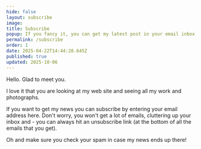 ```yaml
---
hide: false
layout: subscribe
image:
title: Subscribe
popup: If you fancy it, you can get my latest post in your email inbox.
permalink: /subscribe
order: 1
date: 2025-04-22T14:44:28.645Z
published: true
updated: 2025-10-06
---
```

Hello. Glad to meet you.

I love it that you are looking at my web site and seeing all my work and photographs.

If you want to get my news you can subscribe by entering your email address here. Don't worry, you won't get a lot of emails, cluttering up your inbox and - you can always hit an unsubscribe link (at the bottom of all the emails that you get).

Oh and make sure you check your spam in case my news ends up there!
